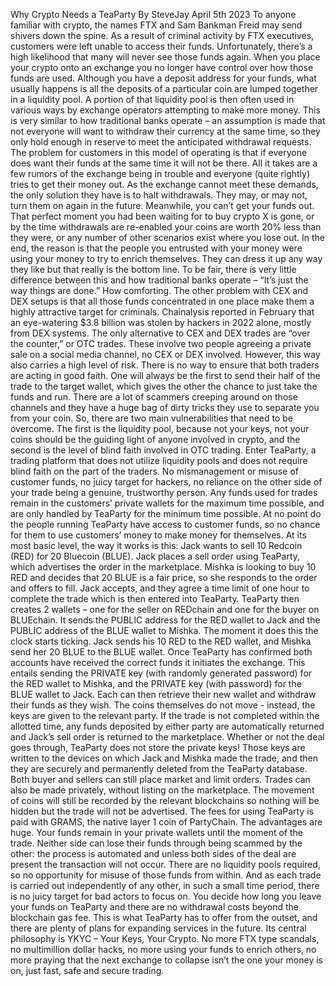 Why Crypto Needs a TeaParty
By SteveJay
April 5th 2023
To anyone familiar with crypto, the names FTX and Sam Bankman Freid may send shivers down
the spine. As a result of criminal activity by FTX executives, customers were left unable to
access their funds. Unfortunately, there’s a high likelihood that many will never see those
funds again.
When you place your crypto onto an exchange you no longer have control over how those
funds are used. Although you have a deposit address for your funds, what usually happens is all
the deposits of a particular coin are lumped together in a liquidity pool. A portion of that
liquidity pool is then often used in various ways by exchange operators attempting to make
more money. This is very similar to how traditional banks operate – an assumption is made
that not everyone will want to withdraw their currency at the same time, so they only hold
enough in reserve to meet the anticipated withdrawal requests.
The problem for customers in this model of operating is that if everyone does want their funds
at the same time it will not be there. All it takes are a few rumors of the exchange being in
trouble and everyone (quite rightly) tries to get their money out. As the exchange cannot meet
these demands, the only solution they have is to halt withdrawals. They may, or may not, turn
them on again in the future.
Meanwhile, you can’t get your funds out. That perfect moment you had been waiting for to
buy crypto X is gone, or by the time withdrawals are re-enabled your coins are worth 20% less
than they were, or any number of other scenarios exist where you lose out.
In the end, the reason is that the people you entrusted with your money were using your
money to try to enrich themselves. They can dress it up any way they like but that really is the 
bottom line. To be fair, there is very little difference between this and how traditional banks
operate – “It’s just the way things are done.” How comforting.
The other problem with CEX and DEX setups is that all those funds concentrated in one place
make them a highly attractive target for criminals. Chainalysis reported in February that an
eye-watering $3.8 billion was stolen by hackers in 2022 alone, mostly from DEX systems.
The only alternative to CEX and DEX trades are “over the counter,” or OTC trades. These
involve two people agreeing a private sale on a social media channel, no CEX or DEX involved.
However, this way also carries a high level of risk. There is no way to ensure that both traders
are acting in good faith. One will always be the first to send their half of the trade to the target
wallet, which gives the other the chance to just take the funds and run. There are a lot of
scammers creeping around on those channels and they have a huge bag of dirty tricks they use
to separate you from your coin.
So, there are two main vulnerabilities that need to be overcome. The first is the liquidity pool,
because not your keys, not your coins should be the guiding light of anyone involved in crypto,
and the second is the level of blind faith involved in OTC trading.
Enter TeaParty, a trading platform that does not utilize liquidity pools and does not require
blind faith on the part of the traders. No mismanagement or misuse of customer funds, no
juicy target for hackers, no reliance on the other side of your trade being a genuine,
trustworthy person. Any funds used for trades remain in the customers’ private wallets for the
maximum time possible, and are only handled by TeaParty for the minimum time possible. At
no point do the people running TeaParty have access to customer funds, so no chance for them
to use customers’ money to make money for themselves.
At its most basic level, the way it works is this:
Jack wants to sell 10 Redcoin (RED) for 20 Bluecoin (BLUE). Jack places a sell order using
TeaParty, which advertises the order in the marketplace. Mishka is looking to buy 10 RED and
decides that 20 BLUE is a fair price, so she responds to the order and offers to fill. Jack accepts,
and they agree a time limit of one hour to complete the trade which is then entered into
TeaParty.
TeaParty then creates 2 wallets – one for the seller on REDchain and one for the buyer on
BLUEchain. It sends the PUBLIC address for the RED wallet to Jack and the PUBLIC address of
the BLUE wallet to Mishka. The moment it does this the clock starts ticking.
Jack sends his 10 RED to the RED wallet, and Mishka send her 20 BLUE to the BLUE wallet. Once
TeaParty has confirmed both accounts have received the correct funds it initiates the exchange.
This entails sending the PRIVATE key (with randomly generated password) for the RED wallet to
Mishka, and the PRIVATE key (with password) for the BLUE wallet to Jack. Each can then
retrieve their new wallet and withdraw their funds as they wish. The coins themselves do not
move - instead, the keys are given to the relevant party.
If the trade is not completed within the allotted time, any funds deposited by either party are
automatically returned and Jack’s sell order is returned to the marketplace. Whether or not the
deal goes through, TeaParty does not store the private keys! Those keys are written to the
devices on which Jack and Mishka made the trade, and then they are securely and permanently
deleted from the TeaParty database.
Both buyer and sellers can still place market and limit orders. Trades can also be made
privately, without listing on the marketplace. The movement of coins will still be recorded by
the relevant blockchains so nothing will be hidden but the trade will not be advertised. The
fees for using TeaParty is paid with GRAMS, the native layer 1 coin of PartyChain.
The advantages are huge. Your funds remain in your private wallets until the moment of the
trade. Neither side can lose their funds through being scammed by the other: the process is 
automated and unless both sides of the deal are present the transaction will not occur. There
are no liquidity pools required, so no opportunity for misuse of those funds from within. And as
each trade is carried out independently of any other, in such a small time period, there is no
juicy target for bad actors to focus on. You decide how long you leave your funds on TeaParty
and there are no withdrawal costs beyond the blockchain gas fee.
This is what TeaParty has to offer from the outset, and there are plenty of plans for expanding
services in the future. Its central philosophy is YKYC – Your Keys, Your Crypto. No more FTX
type scandals, no multimillion dollar hacks, no more using your funds to enrich others, no more
praying that the next exchange to collapse isn’t the one your money is on, just fast, safe and
secure trading. 